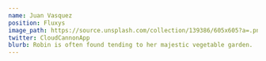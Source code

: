 ```yaml
---
name: Juan Vasquez
position: Fluxys
image_path: https://source.unsplash.com/collection/139386/605x605?a=.png
twitter: CloudCannonApp
blurb: Robin is often found tending to her majestic vegetable garden.
---
```

